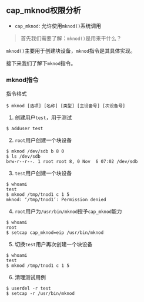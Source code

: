 ## cap_mknod权限分析

- `cap_mknod`: 允许使用`mknod()`系统调用

> 首先我们需要了解：`mknod()`是用来干什么？

`mknod()`主要用于创建块设备，`mknod`指令是其具体实现。

接下来我们了解下`mknod`指令。

### mknod指令

指令格式

```shell
$ mknod [选项] [名称] [类型] [主设备号] [次设备号]
```

1. 创建用户`test`，用于测试

```shell
$ adduser test
```

2. `root`用户创建一个块设备

```shell
$ mknod /dev/sdb b 8 0
$ ls /dev/sdb
brw-r--r--. 1 root root 8, 0 Nov  6 07:02 /dev/sdb
```

3. `test`用户创建一个块设备

```shell
$ whoami
test
$ mknod /tmp/tnod1 c 1 5
mknod: ‘/tmp/tnod1’: Permission denied
```

4. `root`用户为`/usr/bin/mknod`授予`cap_mknod`能力

```shell
$ whoami
root
$ setcap cap_mknod=eip /usr/bin/mknod
```

5. 切换`test`用户再次创建一个块设备

```shell
$ whoami
test
$ mknod /tmp/tnod1 c 1 5
```

6. 清理测试用例

```shell
$ userdel -r test
$ setcap -r /usr/bin/mknod
```